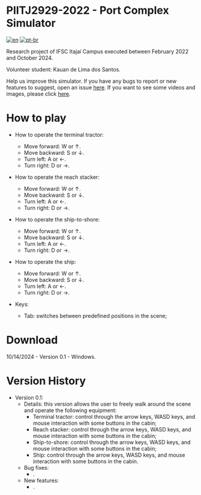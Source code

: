 # PIITJ2929-2022 - Port Complex Simulator
[![en](https://img.shields.io/badge/lang-en-red.svg)](README.md)
[![pt-br](https://img.shields.io/badge/lang-pt--br-green.svg)](README.pt-br.md)

Research project of IFSC Itajaí Campus executed between February 2022 and October 2024.

Volunteer student: Kauan de Lima dos Santos.

Help us improve this simulator. If you have any bugs to report or new features to suggest, open an issue [here](https://github.com/sergiopetrovcic/PIITJ2929-2022/issues). If you want to see some videos and images, please click [here](https://sites.google.com/u/0/d/1xY986XZepaWLXJO_sSntz17MpoQNdc-F/p/1v2X29cZvxRg6vMA3iATYqsF980M8m2aL/preview).

# How to play
- How to operate the terminal tractor:
  - Move forward: W or ↑.
  - Move backward: S or ↓.
  - Turn left: A or ←.
  - Turn right: D or →.

- How to operate the reach stacker:
  - Move forward: W or ↑.
  - Move backward: S or ↓.
  - Turn left: A or ←.
  - Turn right: D or →.

- How to operate the ship-to-shore:
  - Move forward: W or ↑.
  - Move backward: S or ↓.
  - Turn left: A or ←.
  - Turn right: D or →.

- How to operate the ship:
  - Move forward: W or ↑.
  - Move backward: S or ↓.
  - Turn left: A or ←.
  - Turn right: D or →.

- Keys:
  - Tab: switches between predefined positions in the scene;

# Download

10/14/2024 - Version 0.1 - Windows.

# Version History

- Version 0.1:
  - Details: this version allows the user to freely walk around the scene and operate the following equipment:
    - Terminal tractor: control through the arrow keys, WASD keys, and mouse interaction with some buttons in the cabin;
    - Reach stacker: control through the arrow keys, WASD keys, and mouse interaction with some buttons in the cabin;
    - Ship-to-shore: control through the arrow keys, WASD keys, and mouse interaction with some buttons in the cabin;
    - Ship: control through the arrow keys, WASD keys, and mouse interaction with some buttons in the cabin.
  - Bug fixes:
    - .
  - New features:
    - .
